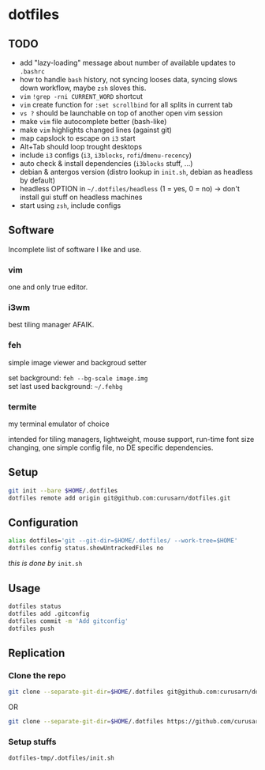 # dotfiles

## TODO
- add "lazy-loading" message about number of available updates to `.bashrc` 
- how to handle `bash` history, not syncing looses data, syncing slows down workflow, maybe `zsh` sloves this.
- `vim` `!grep -rni CURRENT_WORD` shortcut
- `vim` create function for `:set scrollbind` for all splits in current tab
- `vs ?` should be launchable on top of another open vim session
- make `vim` file autocomplete better (bash-like)
- make `vim` highlights changed lines (against git)
- map capslock to escape on `i3` start
- Alt+Tab should loop trought desktops
- include `i3` configs (`i3`, `i3blocks`, `rofi`/`dmenu-recency`)
- auto check & install dependencies (`i3blocks` stuff, ...)
- debian & antergos version (distro lookup in `init.sh`, debian as headless by default)
- headless OPTION in `~/.dotfiles/headless` (1 = yes, 0 = no) -> don't install gui stuff on headless machines
- start using `zsh`, include configs  

## Software
Incomplete list of software I like and use.  

### vim
one and only true editor.  

### i3wm
best tiling manager AFAIK.  

### feh
simple image viewer and backgroud setter  
  
set background: `feh --bg-scale image.img`  
set last used background: `~/.fehbg`  

### termite
my terminal emulator of choice  
  
intended for tiling managers, lightweight, mouse support, run-time font size changing, one simple config file, no DE specific dependencies.

## Setup
```bash
git init --bare $HOME/.dotfiles
dotfiles remote add origin git@github.com:curusarn/dotfiles.git
```

## Configuration
```bash
alias dotfiles='git --git-dir=$HOME/.dotfiles/ --work-tree=$HOME'
dotfiles config status.showUntrackedFiles no
```
*this is done by* `init.sh`  

## Usage
```bash
dotfiles status
dotfiles add .gitconfig
dotfiles commit -m 'Add gitconfig'
dotfiles push
```

## Replication
### Clone the repo
```bash
git clone --separate-git-dir=$HOME/.dotfiles git@github.com:curusarn/dotfiles.git dotfiles-tmp
```
OR
```bash
git clone --separate-git-dir=$HOME/.dotfiles https://github.com/curusarn/dotfiles.git dotfiles-tmp
```

### Setup stuffs
```bash
dotfiles-tmp/.dotfiles/init.sh
```

